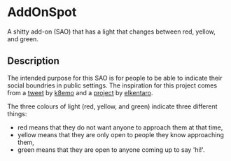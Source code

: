 # AddOnSpot
A shitty add-on (SAO) that has a light that changes between red, yellow, and green.

## Description
The intended purpose for this SAO is for people to be able to indicate their social boundries in public settings. The inspiration for this project comes from a [tweet](https://twitter.com/k8em0/status/1156100010657718272) by [k8emo](https://twitter.com/k8em0) and a [project](https://medium.com/@elkentaro/ledify-you-life-color-changing-tiara-build-f12cb3d7741) by [elkentaro](https://twitter.com/elkentaro).

The three colours of light (red, yellow, and green) indicate three different things:
* red means that they do not want anyone to approach them at that time,
* yellow means that they are only open to people they know approaching them, 
* green means that they are open to anyone coming up to say 'hi!'.

